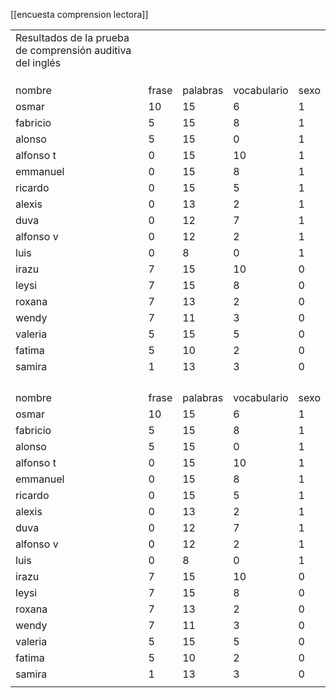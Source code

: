 [[encuesta comprension lectora]]

|                                                            |       |          |             |      |
| ---------------------------------------------------------- | ----- | -------- | ----------- | ---- |
| Resultados de la prueba de comprensión auditiva del inglés |       |          |             |      |
|                                                            |       |          |             |      |
|                                                            |       |          |             |      |
|                                                            |       |          |             |      |
| nombre                                                     | frase | palabras | vocabulario | sexo |
| osmar                                                      | 10    | 15       | 6           | 1    |
| fabricio                                                   | 5     | 15       | 8           | 1    |
| alonso                                                     | 5     | 15       | 0           | 1    |
| alfonso t                                                  | 0     | 15       | 10          | 1    |
| emmanuel                                                   | 0     | 15       | 8           | 1    |
| ricardo                                                    | 0     | 15       | 5           | 1    |
| alexis                                                     | 0     | 13       | 2           | 1    |
| duva                                                       | 0     | 12       | 7           | 1    |
| alfonso v                                                  | 0     | 12       | 2           | 1    |
| luis                                                       | 0     | 8        | 0           | 1    |
| irazu                                                      | 7     | 15       | 10          | 0    |
| leysi                                                      | 7     | 15       | 8           | 0    |
| roxana                                                     | 7     | 13       | 2           | 0    |
| wendy                                                      | 7     | 11       | 3           | 0    |
| valeria                                                    | 5     | 15       | 5           | 0    |
| fatima                                                     | 5     | 10       | 2           | 0    |
| samira                                                     | 1     | 13       | 3           | 0    |
|                                                            |       |          |             |      |
|                                                            |       |          |             |      |
|                                                            |       |          |             |      |
|                                                            |       |          |             |      |
| nombre                                                     | frase | palabras | vocabulario | sexo |
| osmar                                                      | 10    | 15       | 6           | 1    |
| fabricio                                                   | 5     | 15       | 8           | 1    |
| alonso                                                     | 5     | 15       | 0           | 1    |
| alfonso t                                                  | 0     | 15       | 10          | 1    |
| emmanuel                                                   | 0     | 15       | 8           | 1    |
| ricardo                                                    | 0     | 15       | 5           | 1    |
| alexis                                                     | 0     | 13       | 2           | 1    |
| duva                                                       | 0     | 12       | 7           | 1    |
| alfonso v                                                  | 0     | 12       | 2           | 1    |
| luis                                                       | 0     | 8        | 0           | 1    |
| irazu                                                      | 7     | 15       | 10          | 0    |
| leysi                                                      | 7     | 15       | 8           | 0    |
| roxana                                                     | 7     | 13       | 2           | 0    |
| wendy                                                      | 7     | 11       | 3           | 0    |
| valeria                                                    | 5     | 15       | 5           | 0    |
| fatima                                                     | 5     | 10       | 2           | 0    |
| samira                                                     | 1     | 13       | 3           | 0    |
|                                                            |       |          |             |      |